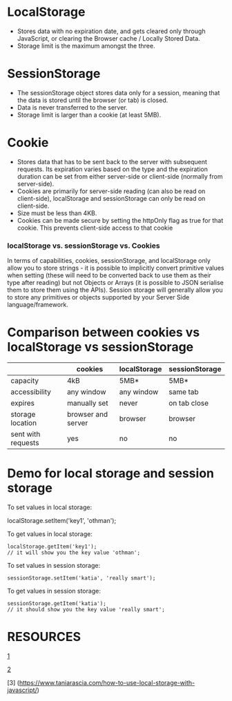 
# LocalStorage

* Stores data with no expiration date, and gets cleared only through JavaScript, or clearing the Browser cache / Locally Stored Data.
* Storage limit is the maximum amongst the three.

# SessionStorage

* The sessionStorage object stores data only for a session, meaning that the data is stored until the browser (or tab) is closed.
* Data is never transferred to the server.
* Storage limit is larger than a cookie (at least 5MB).

# Cookie

* Stores data that has to be sent back to the server with subsequent requests. Its expiration varies based on the type and the expiration duration can be set from either server-side or client-side (normally from server-side).
* Cookies are primarily for server-side reading (can also be read on client-side), localStorage and sessionStorage can only be read on client-side.
* Size must be less than 4KB.
* Cookies can be made secure by setting the httpOnly flag as true for that cookie. This prevents client-side access to that cookie

### localStorage vs. sessionStorage vs. Cookies
In terms of capabilities, cookies, sessionStorage, and localStorage only allow you to store strings - it is possible to implicitly convert primitive values when setting (these will need to be converted back to use them as their type after reading) but not Objects or Arrays (it is possible to JSON serialise them to store them using the APIs). Session storage will generally allow you to store any primitives or objects supported by your Server Side language/framework.


# Comparison between cookies vs localStorage vs  sessionStorage

|                    | cookies             | localStorage   |sessionStorage   |
|---                 |---                  |---             |---              |
| capacity           | 4kB                 |  5MB*          | 5MB*            |
| accessibility      | any window          | any window     | same tab           |
| expires            | manually set        | never          | on tab close                |
| storage location   | browser and server  | browser        | browser |
| sent with requests | yes                 | no             | no      |

# Demo for local storage and session storage
To set values in local storage:

localStorage.setItem('key1', 'othman');  

To get values in local storage:
```
localStorage.getItem('key1');
// it will show you the key value 'othman';
```

To set values in session storage:
```
sessionStorage.setItem('katia', 'really smart');
```
To get values in session storage:
```
sessionStorage.getItem('katia');
// it should show you the key value 'really smart';
```
# RESOURCES

[1](https://scotch.io/@PratyushB/local-storage-vs-session-storage-vs-cookie)

[2](https://stackoverflow.com/questions/19867599/what-is-the-difference-between-localstorage-sessionstorage-session-and-cookies)

[3] (https://www.taniarascia.com/how-to-use-local-storage-with-javascript/)
